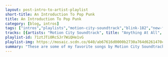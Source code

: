 ```yaml
---
layout: post-intro-to-artist-playlist
short-title: An Introduction To Pop Punk
title: An Introduction To Pop Punk
category: [blog, intros]
tags: ["intros","playlists","motion-city-soundtrack","blink-182","new-found-glory","sum-41","motion-city-soundtrack","the-starting-line","dashboard-confessional","mae","box-car-racer","new-found-glory","+44","new-found-glory","motion-city-soundtrack","new-found-glory","motion-city-soundtrack","motion-city-soundtrack","new-found-glory","new-found-glory","sum-41","new-found-glory","sum-41","sum-41","new-found-glory","new-found-glory","box-car-racer","something-corporate","new-found-glory","new-found-glory","motion-city-soundtrack","new-found-glory","dashboard-confessional","dashboard-confessional","angels-&-airwaves","dashboard-confessional","motion-city-soundtrack","relient-k","mae","new-found-glory","motion-city-soundtrack","dashboard-confessional","new-found-glory","new-found-glory","motion-city-soundtrack","box-car-racer","mae","dashboard-confessional","motion-city-soundtrack","relient-k","mae","motion-city-soundtrack","mae","dashboard-confessional","the-starting-line","mae","new-found-glory","motion-city-soundtrack","new-found-glory"]
tracks: [{artists: "Motion City Soundtrack", title: "Anything At All", album: "Panic Stations"},{artists: "blink-182", title: "Wildfire", album: "California (Deluxe Edition)"},{artists: "New Found Glory", title: "Failure's Not Flattering", album: "Catalyst"},{artists: "Sum 41", title: "Never Wake Up", album: "All Killer, No Filler"},{artists: "Motion City Soundtrack", title: "It's A Pleasure To Meet You", album: "Panic Stations"},{artists: "The Starting Line", title: "Hello Houston", album: "Say It Like You Mean It"},{artists: "Dashboard Confessional", title: "The Places You Have Come To Fear The Most", album: "The Places You Have Come To Fear The Most"},{artists: "Mae", title: "Just Let Go", album: "Singularity"},{artists: "Box Car Racer", title: "Elevator", album: "Box Car Racer"},{artists: "blink-182", title: "Shut Up", album: "Take Off Your Pants And Jacket"},{artists: "New Found Glory", title: "It's Been A Summer", album: "Sticks and Stones"},{artists: "+44", title: "Make You Smile", album: "When Your Heart Stops Beating"},{artists: "blink-182", title: "Built This Pool", album: "California (Deluxe Edition)"},{artists: "New Found Glory", title: "Vegas", album: "New Found Glory"},{artists: "Motion City Soundtrack", title: "Delirium", album: "My Dinosaur Life"},{artists: "New Found Glory", title: "Never Give Up", album: "Sticks and Stones"},{artists: "Motion City Soundtrack", title: "Fell In Love Without You - Acoustic", album: "Even If It Kills Me"},{artists: "Motion City Soundtrack", title: "@!#?@!", album: "My Dinosaur Life"},{artists: "New Found Glory", title: "Hold My Hand", album: "Coming Home"},{artists: "New Found Glory", title: "The Sound Of Two Voices", album: "Makes Me Sick"},{artists: "Sum 41", title: "Rhythms", album: "All Killer, No Filler"},{artists: "New Found Glory", title: "At Least I'm Known For Something", album: "Catalyst"},{artists: "blink-182", title: "Enthused", album: "Dude Ranch"},{artists: "Sum 41", title: "T.H.T.", album: "Half Hour Of Power"},{artists: "blink-182", title: "Happy Holidays, You Bastard", album: "Take Off Your Pants And Jacket"},{artists: "Sum 41", title: "Nothing On My Back", album: "All Killer, No Filler"},{artists: "New Found Glory", title: "Intro (New Found Glory Album)", album: "Catalyst"},{artists: "blink-182", title: "Rabbit Hole", album: "California (Deluxe Edition)"},{artists: "New Found Glory", title: "Understatement", album: "Sticks and Stones"},{artists: "Box Car Racer", title: "All Systems Go", album: "Box Car Racer"},{artists: "Something Corporate", title: "Drunk Girl", album: "Leaving Through The Window"},{artists: "New Found Glory", title: "Ready, Aim, Fire!", album: "Radiosurgery (Deluxe Edition)"},{artists: "New Found Glory", title: "Familiar Landscapes", album: "Coming Home"},{artists: "Motion City Soundtrack", title: "Stand Too Close", album: "My Dinosaur Life"},{artists: "New Found Glory", title: "Persistent (Acoustic)", album: "Resurrection: Ascension"},{artists: "Dashboard Confessional", title: "As Lovers Go", album: "A Mark, A Mission, A Brand, A Scar"},{artists: "Dashboard Confessional", title: "Bend And Not Break", album: "A Mark, A Mission, A Brand, A Scar"},{artists: "Angels & Airwaves", title: "Everything's Magic", album: "I-Empire"},{artists: "Dashboard Confessional", title: "So Beautiful", album: "A Mark, A Mission, A Brand, A Scar"},{artists: "blink-182", title: "Every Time I Look For You", album: "Take Off Your Pants And Jacket"},{artists: "Motion City Soundtrack", title: "Days Will Run Away", album: "Panic Stations"},{artists: "Relient K", title: "Who I Am Hates Who I've Been", album: "Mmhmm"},{artists: "Mae", title: "This Time Is the Last Time (Wave Remix)", album: "Destination: B-Sides"},{artists: "New Found Glory", title: "Something I Call Personality", album: "Sticks and Stones"},{artists: "Motion City Soundtrack", title: "The Future Freaks Me Out", album: "I Am The Movie"},{artists: "Dashboard Confessional", title: "Fever Dreams", album: "The Shade of Poison Trees"},{artists: "New Found Glory", title: "Singled Out", album: "Sticks and Stones"},{artists: "blink-182", title: "She's Out Of Her Mind", album: "California (Deluxe Edition)"},{artists: "blink-182", title: "Cynical", album: "California (Deluxe Edition)"},{artists: "New Found Glory", title: "Forget My Name", album: "Sticks and Stones"},{artists: "Motion City Soundtrack", title: "Everything Is Alright", album: "Commit This To Memory"},{artists: "Box Car Racer", title: "Letters To God", album: "Box Car Racer"},{artists: "Mae", title: "We're So Far Away", album: "The Everglow"},{artists: "Dashboard Confessional", title: "The Good Fight", album: "The Places You Have Come To Fear The Most"},{artists: "Motion City Soundtrack", title: "Feel Like Rain", album: "Commit This To Memory"},{artists: "Relient K", title: "High of 75", album: "Mmhmm"},{artists: "Mae", title: "Someone Else's Arms", album: "The Everglow"},{artists: "Motion City Soundtrack", title: "Attractive Today", album: "Commit This To Memory"},{artists: "Mae", title: "This Is The Countdown", album: "The Everglow"},{artists: "Dashboard Confessional", title: "Vindicated", album: "Dusk And Summer"},{artists: "The Starting Line", title: "The Drama Summer", album: "Say It Like You Mean It"},{artists: "Mae", title: "The Fisherman Song (We All Need Love)", album: "(M)(A)(E)"},{artists: "New Found Glory", title: "The Story So Far", album: "Sticks and Stones"},{artists: "Motion City Soundtrack", title: "Antonia", album: "Even If It Kills Me"},{artists: "New Found Glory", title: "Ready and Willing (Acoustic)", album: "Resurrection: Ascension"}]
playlist-id: 71ztJTi0RcSJr7WiQHe1vG
playlist-img: https://mosaic.scdn.co/640/ab67616d0000b2730a764d6261470c2b86d3bb38ab67616d0000b2739a482180e6a306229bff49dcab67616d0000b273c7db54ebdd4f61877a3bd75bab67616d0000b273ee2d07e0940538123f10bbee
summary: "These are some of my favorite songs by Motion City Soundtrack"
---
```

